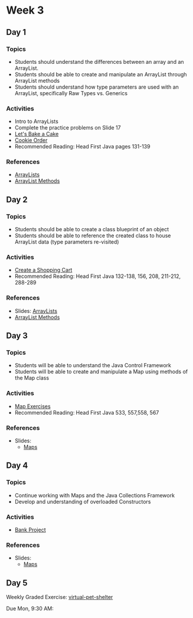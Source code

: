 # Week 3

## Day 1

### Topics

- Students should understand the differences between an array and an ArrayList.
- Students should be able to create and manipulate an ArrayList through ArrayList methods
- Students should understand how type parameters are used with an ArrayList, specifically Raw Types vs. Generics

### Activities

- Intro to ArrayLists
- Complete the practice problems on Slide 17
- [Let's Bake a Cake](https://wecancodeit.github.io/java-exercises/fundamentals-practice-problems/array-lists) 
- [Cookie Order](https://wecancodeit.github.io/java-exercises/cookie-orders)
- Recommended Reading: Head First Java pages 131-139

### References

- [ArrayLists](https://wecancodeit.github.io/java-slides/objects/arraylists/)
- [ArrayList Methods](https://docs.oracle.com/javase/8/docs/api/java/util/ArrayList.html)

## Day 2

### Topics

- Students should be able to create a class blueprint of an object
- Students should be able to reference the created class to house ArrayList data (type parameters re-visited)

### Activities

- [Create a Shopping Cart](https://wecancodeit.github.io/java-exercises/shopping-cart)
- Recommended Reading: Head First Java 132-138, 156, 208, 211-212, 288-289

### References

- Slides: [ArrayLists](https://wecancodeit.github.io/java-slides/objects/arraylists/)
- [ArrayList Methods](https://docs.oracle.com/javase/8/docs/api/java/util/ArrayList.html)

## Day 3

### Topics
- Students will be able to understand the Java Control Framework
- Students will be able to create and manipulate a Map using methods of the Map class


### Activities
- [Map Exercises](https://wecancodeit.github.io/java-exercises/fundamentals-practice-problems/maps)
- Recommended Reading: Head First Java 533, 557,558, 567

### References
- Slides:
	- [Maps](https://wecancodeit.github.io/java-slides/objects/maps/)


## Day 4

### Topics

- Continue working with Maps and the Java Collections Framework
- Develop and understanding of overloaded Constructors

### Activities

- [Bank Project](https://wecancodeit.github.io/java-exercises/bank-teller)

### References

- Slides:
	- [Maps](https://wecancodeit.github.io/java-slides/objects/maps/)

## Day 5

Weekly Graded Exercise: [virtual-pet-shelter]((https://wecancodeit.github.io/java-exercises/virtual-pet-shelter))

Due Mon, 9:30 AM: 
